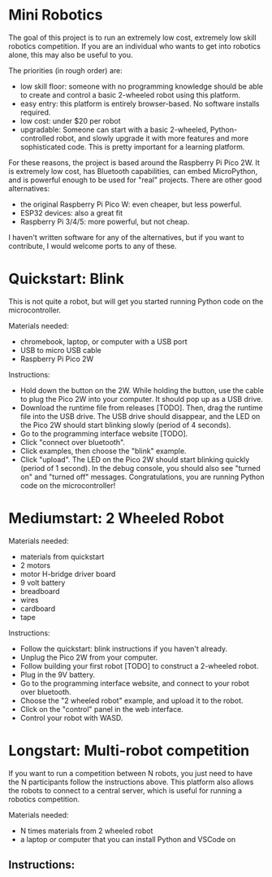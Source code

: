 # Mini Robotics

The goal of this project is to run an extremely low cost, extremely low skill robotics competition. If you are an individual who wants to get into robotics alone, this may also be useful to you.

The priorities (in rough order) are:
 - low skill floor: someone with no programming knowledge should be able to create and control a basic 2-wheeled robot using this platform.
 - easy entry: this platform is entirely browser-based. No software installs required.
 - low cost: under $20 per robot
 - upgradable: Someone can start with a basic 2-wheeled, Python-controlled robot, and slowly upgrade it with more features and more sophisticated code. This is pretty important for a learning platform.

For these reasons, the project is based around the Raspberry Pi Pico 2W. It is extremely low cost, has Bluetooth capabilities, can embed MicroPython, and is powerful enough to be used for "real" projects. There are other good alternatives:
 - the original Raspberry Pi Pico W: even cheaper, but less powerful.
 - ESP32 devices: also a great fit
 - Raspberry Pi 3/4/5: more powerful, but not cheap.

I haven't written software for any of the alternatives, but if you want to contribute, I would welcome ports to any of these.

# Quickstart: Blink

This is not quite a robot, but will get you started running Python code on the microcontroller.

Materials needed:
 - chromebook, laptop, or computer with a USB port
 - USB to micro USB cable
 - Raspberry Pi Pico 2W

Instructions:
 - Hold down the button on the 2W. While holding the button, use the cable to plug the Pico 2W into your computer. It should pop up as a USB drive.
 - Download the runtime file from releases [TODO]. Then, drag the runtime file into the USB drive. The USB drive should disappear, and the LED on the Pico 2W should start blinking slowly (period of 4 seconds). 
 - Go to the programming interface website [TODO].
 - Click "connect over bluetooth".
 - Click examples, then choose the "blink" example.
 - Click "upload". The LED on the Pico 2W should start blinking quickly (period of 1 second). In the debug console, you should also see "turned on" and "turned off" messages. Congratulations, you are running Python code on the microcontroller!

# Mediumstart: 2 Wheeled Robot

Materials needed:
 - materials from quickstart
 - 2 motors
 - motor H-bridge driver board
 - 9 volt battery
 - breadboard
 - wires
 - cardboard
 - tape

Instructions:
 - Follow the quickstart: blink instructions if you haven't already.
 - Unplug the Pico 2W from your computer.
 - Follow building your first robot [TODO] to construct a 2-wheeled robot.
 - Plug in the 9V battery.
 - Go to the programming interface website, and connect to your robot over bluetooth.
 - Choose the "2 wheeled robot" example, and upload it to the robot.
 - Click on the "control" panel in the web interface.
 - Control your robot with WASD.

# Longstart: Multi-robot competition

If you want to run a competition between N robots, you just need to have the N participants follow the instructions above. This platform also allows the robots to connect to a central server, which is useful for running a robotics competition. 

Materials needed:
 - N times materials from 2 wheeled robot
 - a laptop or computer that you can install Python and VSCode on

Instructions:
 - 




